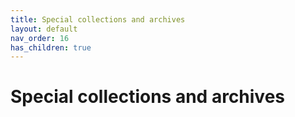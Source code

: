 ```yaml
---
title: Special collections and archives
layout: default
nav_order: 16
has_children: true
---
```


# Special collections and archives
